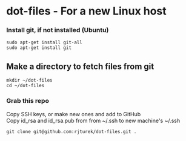 # dot-files - For a new Linux host

### Install git, if not installed  (Ubuntu)
```
sudo apt-get install git-all
sudo apt-get install git
```

## Make a directory to fetch files from git
```
mkdir ~/dot-files
cd ~/dot-files
```

### Grab this repo
Copy SSH keys, or make new ones and add to GitHub  
Copy id_rsa and id_rsa.pub from from ~/.ssh to new machine's ~/.ssh 
```
git clone git@github.com:rjturek/dot-files.git .
```


